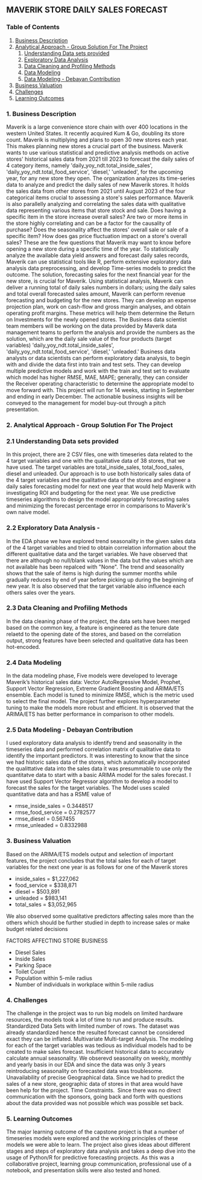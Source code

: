 ## MAVERIK STORE DAILY SALES FORECAST
### Table of Contents
1. [Business Description](#1-business-description)
2. [Analytical Approach - Group Solution For The Project](#2-analytical-approach-group-solution-for-the-project)
   1. [Understanding Data sets provided](#21-understanding-data-sets-provided)
   2. [Exploratory Data Analysis](#22-exploratory-data-analysis)
   3. [Data Cleaning and Profiling Methods](#23-data-cleaning-and-profiling-methods)
   4. [Data Modeling](#24-data-modeling)
   5. [Data Modeling - Debayan Contribution](#25-data-modeling-debayan-contribution)
3. [Business Valuation](#3-business-valuation)
4. [Challenges](#4-challenges)
5. [Learning Outcomes](#5-learning-outcomes)

### 1. Business Description
Maverik is a large convenience store chain with over 400 locations in the western United States. It recently acquired Kum & Go, doubling its store count. Maverik is multiplying and plans to open 30 new stores each year. This makes planning new stores a crucial part of the business. Maverik wants to use various statistical and predictive analysis methods on active stores' historical sales data from 2021 till 2023 to forecast the daily sales of 4 category items, namely 'daily_yoy_ndt.total_inside_sales', 'daily_yoy_ndt.total_food_service', 'diesel,' 'unleaded', for the upcoming year, for any new store they open.
The organization analyzes its time-series data to analyze and predict the daily sales of new Maverik stores. It holds the sales data from other stores from 2021 until August 2023 of the four categorical items crucial to assessing a store's sales performance. Maverik is also parallelly analyzing and correlating the sales data with qualitative data representing various items that store stock and sale. Does having a specific item in the store increase overall sales? Are two or more items in the store highly correlating and can be a factor for the causality of purchase? Does the seasonality affect the stores' overall sale or sale of a specific item? How does gas price fluctuation impact on a store's overall sales? These are the few questions that Maverik may want to know before opening a new store during a specific time of the year. To statistically analyze the available data yield answers and forecast daily sales records, Maverik can use statistical tools like R, perform extensive exploratory data analysis data preprocessing, and develop Time-series models to predict the outcome.
The solution, forecasting sales for the next financial year for the new store, is crucial for Maverik. Using statistical analysis, Maverik can deliver a running total of daily sales numbers in dollars; using the daily sales and total overall forecasted sales amount, Maverik can perform revenue forecasting and budgeting for the new stores. They can develop an expense projection plan, work on cash-flow and gross margin analyses, and obtain operating profit margins. These metrics will help them determine the Return on Investments for the newly opened stores.
The Business data scientist team members will be working on the data provided by Maverik data management teams to perform the analysis and provide the numbers as the solution, which are the daily sale value of the four products (target variables) 'daily_yoy_ndt.total_inside_sales', 'daily_yoy_ndt.total_food_service', 'diesel,' 'unleaded.' Business data analysts or data scientists can perform exploratory data analysis, to begin with and divide the data first into train and test sets. They can develop multiple predictive models and work with the train and test set to evaluate which model has higher RMSE, MAE, MAPE; generally, they can consider the Receiver operating characteristic to determine the appropriate model to move forward with.
This project will run for 14 weeks, starting in September and ending in early December. The actionable business insights will be conveyed to the management for model buy-out through a pitch presentation.
 

### 2. Analytical Approach - Group Solution For The Project
### 2.1 Understanding Data sets provided 
In this project, there are 2 CSV files, one with timeseries data related to the 4 target variables and one with the qualitative data of 38 stores, that we have used. 
The target variables are total_inside_sales, total_food_sales, diesel and unleaded. Our approach is to use both historically sales data of the 4 target variables and the qualitative data of the stores and engineer a daily sales forecasting model for next one year that would help Maverik with investigating ROI and budgeting for the next year. We use predictive timeseries algorithms to design the model appropriately forecasting sales and minimizing the forecast percentage error in comparisons to Maverik's own naive model. 

### 2.2 Exploratory Data Analysis - 
In the EDA phase we have explored trend seasonality in the given sales data of the 4 target variables and tried to obtain correlation information about the different qualitative data and the target variables. 
We have observed that there are although no null/blank values in the data but the values which are not available has been repalced with "None". 
The trend and seasonality shows that the sale of items is high during the summer months while gradually reduces by end of year before picking up during the beginning of new year. 
It is also observed that the target variable also influence each others sales over the years. 

### 2.3 Data Cleaning and Profiling Methods
In the data cleaning phase of the project, the data sets have been merged based on the common key, a feature is engineered as the tenure date relaetd to the opening date of the stores, and based on the correlation output, strong features have been selected and qualitative data has been hot-encoded. 

### 2.4 Data Modeling
In the data modeling phase, Five models were developed to leverage Maverik’s historical sales data: Vector AutoRegressive Model, Prophet, Support Vector Regression, Extreme Gradient Boosting and ARIMA/ETS ensemble. Each model is tuned to minimize RMSE, which is the metric used to select the final model.
The project further explores hyperparameter tuning to make the models more robust and efficient. 
It is observed that the ARIMA/ETS has better performance in comparison to other models. 

### 2.5 Data Modeling - Debayan Contribution
I used exploratory data analysis to identify trend and seasonality in the timeseries data and performed correlation matrix of qualitative data to identify the important predictors. 
It was interesting to know that the since we had historic sales data of the stores, which automatically incorporated the qualittative data into the sales data it was presummable to use only the quantitatve data to start with a basic ARIMA model for the sales forecast. 
I have used Support Vector Regressor algorithm to develop a model to forecast the sales for the target variables. The Model uses scaled quantitative data and has a RSME value of 
- rmse_inside_sales = 0.3448517
- rmse_food_service = 0.2782577
- rmse_diesel = 0.567455
- rmse_unleaded = 0.8332988
  
### 3. Business Valuation
Based on the ARIMA/ETS models output and selection of important features, the project concludes that the total sales for each of target variables for the next one year is as follows for one of the Maverik stores 
- inside_sales = $1,227,062
- food_service = $338,871
- diesel = $503,891
- unleaded = $983,141
- total_sales = $3,052,965

We also observed some qualitative predictors affecting sales more than the others which should be further studied in depth to increase sales or make budget related decisions

FACTORS AFFECTING STORE BUSINESS
- Diesel Sales
- Inside Sales
- Parking Space
- Toilet Count
- Population within 5-mile radius
- Number of individuals in workplace within 5-mile radius 


### 4.  Challenges 
The challenge in the project was to run big models on limited hardware resources, the models took a lot of time to run and produce results. 
Standardized Data Sets with limited number of rows. The dataset was already standardized hence the resulted forecast cannot be considered exact they can be inflated. 
Multivariate Multi-target Analysis. The modeling for each of the target variables was tedious as individual models had to be created to make sales forecast. 
Insufficient historical data to accurately calculate annual seasonality. We obserevd seasonality on weekly, monthly and yearly basis in our EDA and since the data was only 3 years reintroducing seasonality on forecasted data was troublesome. 
Unavailability of precise Geographical data. Since we had to predict the sales of a new store, geographic data of stores in that area would have been help for the project. 
Time Constraints. 
Since there was no direct communication with the sponsors, going back and forth with questions about the data provided was not possible which was possible set back. 

### 5. Learning Outcomes
The major learning outcome of the capstone project is that a number of timeseries models were explored and the working principles of these models we were able to learn. The project also gives ideas about different stages and steps of exploratory data analysis and takes a deep dive into the usage of Python/R for predictive forecasting projects. As this was a collaborative project, learning group communication, professional use of a notebook, and presentation skills were also tested and honed. 
